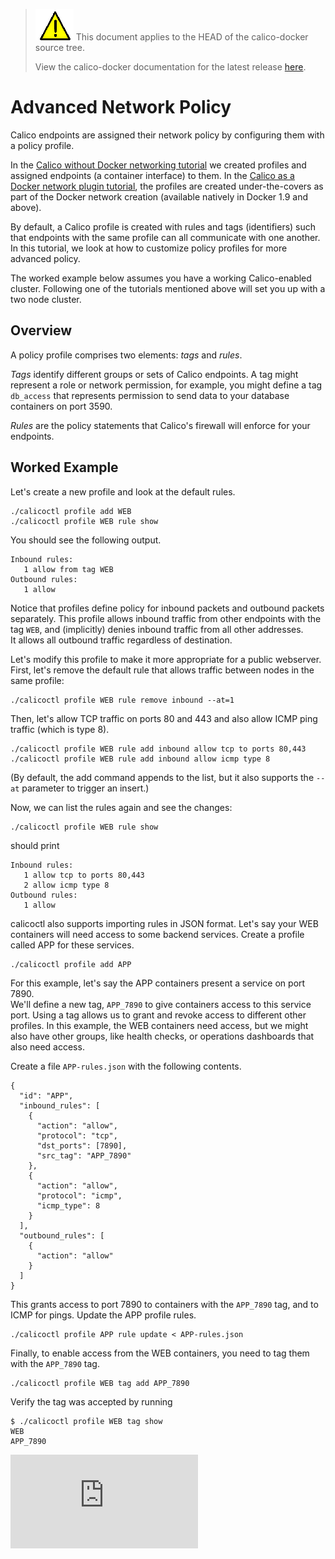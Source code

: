 <!--- master only -->
> ![warning](images/warning.png) This document applies to the HEAD of the calico-docker source tree.
>
> View the calico-docker documentation for the latest release [here](https://github.com/projectcalico/calico-docker/blob/v0.14.0/README.md).
<!--- else
> You are viewing the calico-docker documentation for release **release**.
<!--- end of master only -->

# Advanced Network Policy

Calico endpoints are assigned their network policy by configuring them with a 
policy profile.  

In the [Calico without Docker networking tutorial](calico-with-docker/without-docker-networking/README.md)
we created profiles and assigned endpoints (a container interface) to them.
In the [Calico as a Docker network plugin tutorial](calico-with-docker/docker-network-plugin/README.md),
the profiles are created under-the-covers as part of the Docker network
creation (available natively in Docker 1.9 and above).

By default, a Calico profile is created with rules and tags (identifiers) such
that endpoints with the same profile can all communicate with one another.  
In this tutorial, we look at how to customize policy profiles for more advanced 
policy.

The worked example below assumes you have a working Calico-enabled cluster.
Following one of the tutorials mentioned above will set you up with a two
node cluster.

## Overview

A policy profile comprises two elements: *tags* and *rules*.  

*Tags* identify different groups or sets of Calico endpoints.  A tag might
represent a role or network permission, for example, you might define a tag
`db_access` that represents permission to send data to your database containers
on port 3590.

*Rules* are the policy statements that Calico's firewall will enforce for your
endpoints.

## Worked Example

Let's create a new profile and look at the default rules.

    ./calicoctl profile add WEB
    ./calicoctl profile WEB rule show

You should see the following output.

    Inbound rules:
       1 allow from tag WEB 
    Outbound rules:
       1 allow

Notice that profiles define policy for inbound packets and outbound packets 
separately.  This profile allows inbound traffic from other endpoints with the 
tag `WEB`, and (implicitly) denies inbound traffic from all other addresses.  
It allows all outbound traffic regardless of destination.

Let's modify this profile to make it more appropriate for a public webserver. 
First, let's remove the default rule that allows traffic between nodes in the 
same profile:
```
./calicoctl profile WEB rule remove inbound --at=1
```

Then, let's allow TCP traffic on ports 80 and 443 and also allow ICMP ping 
traffic (which is type 8).

```
./calicoctl profile WEB rule add inbound allow tcp to ports 80,443
./calicoctl profile WEB rule add inbound allow icmp type 8
```
(By default, the add command appends to the list, but it also supports the 
`--at` parameter to trigger an insert.)

Now, we can list the rules again and see the changes:

```
./calicoctl profile WEB rule show
```

should print

```
Inbound rules:
   1 allow tcp to ports 80,443
   2 allow icmp type 8
Outbound rules:
   1 allow
```

calicoctl also supports importing rules in JSON format.  Let's say your WEB 
containers will need access to some backend services.  Create a profile called 
APP for these services.

    ./calicoctl profile add APP

For this example, let's say the APP containers present a service on port 7890.  
We'll define a new tag, `APP_7890` to give containers access to this service 
port.  Using a tag allows us to grant and revoke access to different other 
profiles.  In this example, the WEB containers need access, but we might also 
have other groups, like health checks, or operations dashboards that also need 
access.

Create a file `APP-rules.json` with the following contents.

    {
      "id": "APP", 
      "inbound_rules": [
        {
          "action": "allow",
          "protocol": "tcp", 
          "dst_ports": [7890],
          "src_tag": "APP_7890"
        }, 
        {
          "action": "allow", 
          "protocol": "icmp",
          "icmp_type": 8
        }
      ], 
      "outbound_rules": [
        {
          "action": "allow"
        }
      ]
    }

This grants access to port 7890 to containers with the `APP_7890` tag, and to 
ICMP for pings.  Update the APP profile rules.

    ./calicoctl profile APP rule update < APP-rules.json

Finally, to enable access from the WEB containers, you need to tag them with 
the `APP_7890` tag.

    ./calicoctl profile WEB tag add APP_7890

Verify the tag was accepted by running

    $ ./calicoctl profile WEB tag show
    WEB
    APP_7890

[![Analytics](https://ga-beacon.appspot.com/UA-52125893-3/calico-docker/docs/AdvancedNetworkPolicy.md?pixel)](https://github.com/igrigorik/ga-beacon)
